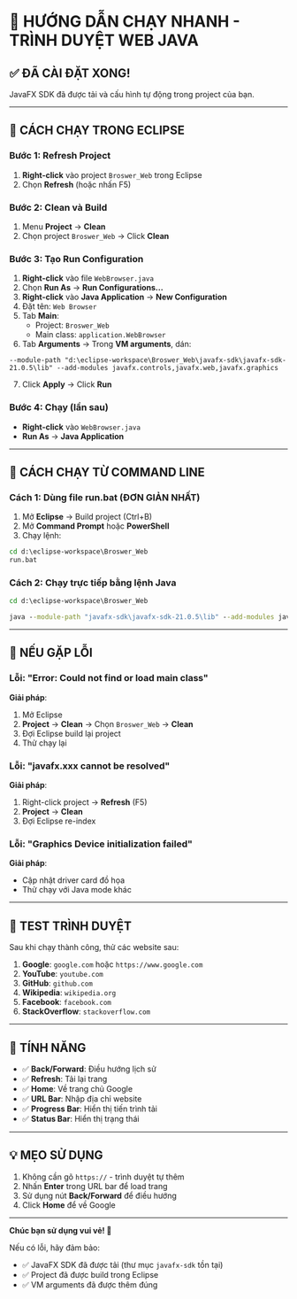 # 🚀 HƯỚNG DẪN CHẠY NHANH - TRÌNH DUYỆT WEB JAVA

## ✅ ĐÃ CÀI ĐẶT XONG!

JavaFX SDK đã được tải và cấu hình tự động trong project của bạn.

---

## 🎯 CÁCH CHẠY TRONG ECLIPSE

### Bước 1: Refresh Project
1. **Right-click** vào project `Broswer_Web` trong Eclipse
2. Chọn **Refresh** (hoặc nhấn F5)

### Bước 2: Clean và Build
1. Menu **Project** → **Clean**
2. Chọn project `Broswer_Web` → Click **Clean**

### Bước 3: Tạo Run Configuration
1. **Right-click** vào file `WebBrowser.java`
2. Chọn **Run As** → **Run Configurations...**
3. **Right-click** vào **Java Application** → **New Configuration**
4. Đặt tên: `Web Browser`
5. Tab **Main**:
   - Project: `Broswer_Web`
   - Main class: `application.WebBrowser`
6. Tab **Arguments** → Trong **VM arguments**, dán:

```
--module-path "d:\eclipse-workspace\Broswer_Web\javafx-sdk\javafx-sdk-21.0.5\lib" --add-modules javafx.controls,javafx.web,javafx.graphics
```

7. Click **Apply** → Click **Run**

### Bước 4: Chạy (lần sau)
- **Right-click** vào `WebBrowser.java`
- **Run As** → **Java Application**

---

## 🎯 CÁCH CHẠY TỪ COMMAND LINE

### Cách 1: Dùng file run.bat (ĐƠN GIẢN NHẤT)

1. Mở **Eclipse** → Build project (Ctrl+B)
2. Mở **Command Prompt** hoặc **PowerShell**
3. Chạy lệnh:

```cmd
cd d:\eclipse-workspace\Broswer_Web
run.bat
```

### Cách 2: Chạy trực tiếp bằng lệnh Java

```cmd
cd d:\eclipse-workspace\Broswer_Web

java --module-path "javafx-sdk\javafx-sdk-21.0.5\lib" --add-modules javafx.controls,javafx.web,javafx.graphics -cp "bin;javafx-sdk\javafx-sdk-21.0.5\lib\*" application.WebBrowser
```

---

## 🔧 NẾU GẶP LỖI

### Lỗi: "Error: Could not find or load main class"
**Giải pháp**: 
1. Mở Eclipse
2. **Project** → **Clean** → Chọn `Broswer_Web` → **Clean**
3. Đợi Eclipse build lại project
4. Thử chạy lại

### Lỗi: "javafx.xxx cannot be resolved"
**Giải pháp**:
1. Right-click project → **Refresh** (F5)
2. **Project** → **Clean**
3. Đợi Eclipse re-index

### Lỗi: "Graphics Device initialization failed"
**Giải pháp**:
- Cập nhật driver card đồ họa
- Thử chạy với Java mode khác

---

## 📝 TEST TRÌNH DUYỆT

Sau khi chạy thành công, thử các website sau:

1. **Google**: `google.com` hoặc `https://www.google.com`
2. **YouTube**: `youtube.com`
3. **GitHub**: `github.com`
4. **Wikipedia**: `wikipedia.org`
5. **Facebook**: `facebook.com`
6. **StackOverflow**: `stackoverflow.com`

---

## 🎨 TÍNH NĂNG

- ✅ **Back/Forward**: Điều hướng lịch sử
- ✅ **Refresh**: Tải lại trang
- ✅ **Home**: Về trang chủ Google
- ✅ **URL Bar**: Nhập địa chỉ website
- ✅ **Progress Bar**: Hiển thị tiến trình tải
- ✅ **Status Bar**: Hiển thị trạng thái

---

## 💡 MẸO SỬ DỤNG

1. Không cần gõ `https://` - trình duyệt tự thêm
2. Nhấn **Enter** trong URL bar để load trang
3. Sử dụng nút **Back/Forward** để điều hướng
4. Click **Home** để về Google

---

**Chúc bạn sử dụng vui vẻ! 🎉**

Nếu có lỗi, hãy đảm bảo:
- ✅ JavaFX SDK đã được tải (thư mục `javafx-sdk` tồn tại)
- ✅ Project đã được build trong Eclipse
- ✅ VM arguments đã được thêm đúng
